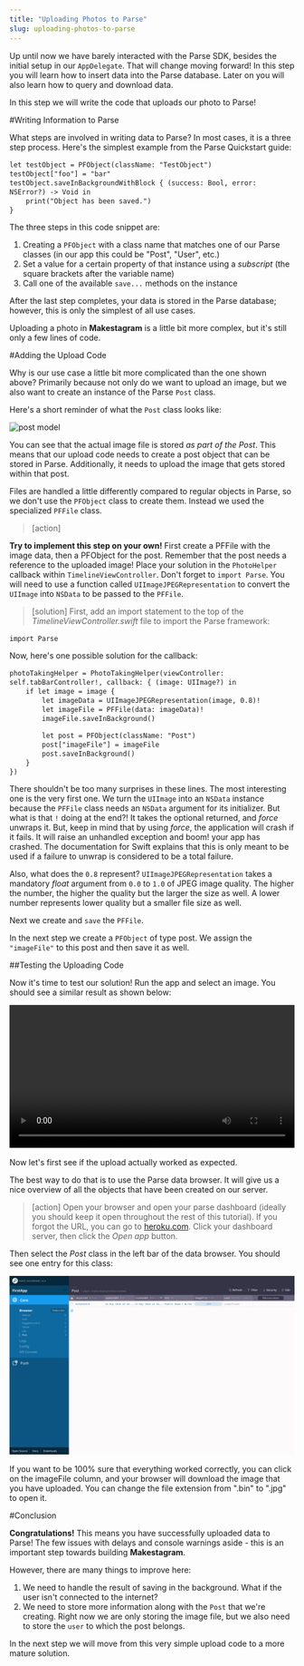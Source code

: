```yaml
---
title: "Uploading Photos to Parse"
slug: uploading-photos-to-parse
---
```


Up until now we have barely interacted with the Parse SDK, besides the initial setup in our `AppDelegate`. That will change moving forward! In this step you will learn how to insert data into the Parse database. Later on you will also learn how to query and download data.

In this step we will write the code that uploads our photo to Parse!

#Writing Information to Parse

What steps are involved in writing data to Parse? In most cases, it is a three step process. Here's the simplest example from the Parse Quickstart guide:

    let testObject = PFObject(className: "TestObject")
    testObject["foo"] = "bar"
    testObject.saveInBackgroundWithBlock { (success: Bool, error: NSError?) -> Void in
        print("Object has been saved.")
    }

The three steps in this code snippet are:

1. Creating a `PFObject` with a class name that matches one of our Parse classes (in our app this could be "Post", "User", etc.)
2. Set a value for a certain property of that instance using a *subscript* (the square brackets after the variable name)
3. Call one of the available `save...` methods on the instance

After the last step completes, your data is stored in the Parse database; however, this is only the simplest of all use cases.

Uploading a photo in **Makestagram** is a little bit more complex, but it's still only a few lines of code.

#Adding the Upload Code

Why is our use case a little bit more complicated than the one shown above? Primarily because not only do we want to upload an image, but we also want to create an instance of the Parse `Post` class.

Here's a short reminder of what the `Post` class looks like:

![post model](post_model.png)

You can see that the actual image file is stored _as part of the Post_. This means that our upload code needs to create a post object that can be stored in Parse. Additionally, it needs to upload the image that gets stored within that post.

Files are handled a little differently compared to regular objects in Parse, so we don't use the `PFObject` class to create them. Instead we used the specialized `PFFile` class.

> [action]
> 
**Try to implement this step on your own!** First create a PFFile with the image data, then a PFObject for the post. Remember that the post needs a reference to the uploaded image! Place your solution in the `PhotoHelper` callback within `TimelineViewController`. Don't forget to `import Parse`. You will need to use a function called `UIImageJPEGRepresentation` to convert the `UIImage` into `NSData` to be passed to the `PFFile`.

<!-- html comment to break boxes -->

> [solution]
First, add an import statement to the top of the *TimelineViewController.swift* file to import the Parse framework:
>
    import Parse
>
Now, here's one possible solution for the callback:
>
    photoTakingHelper = PhotoTakingHelper(viewController: self.tabBarController!, callback: { (image: UIImage?) in
        if let image = image {
            let imageData = UIImageJPEGRepresentation(image, 0.8)!
            let imageFile = PFFile(data: imageData)!
            imageFile.saveInBackground()
>
            let post = PFObject(className: "Post")
            post["imageFile"] = imageFile
            post.saveInBackground()
        }
    })

There shouldn't be too many surprises in these lines. The most interesting one is the very first one. We turn the `UIImage` into an `NSData` instance because the `PFFile` class needs an `NSData` argument for its initializer. But what is that `!` doing at the end?!  It takes the optional returned, and _force_ unwraps it. But, keep in mind that by using _force_, the application will crash if it fails. It will raise an unhandled exception and boom! your app has crashed. The documentation for Swift explains that this is only meant to be used if a failure to unwrap is considered to be a total failure.

Also, what does the `0.8` represent? `UIImageJPEGRepresentation` takes a mandatory _float_ argument from `0.0` to `1.0`	 of JPEG image quality. The higher the number, the higher the quality but the larger the size as well. A lower number represents lower quality but a smaller file size as well.

Next we create and `save` the `PFFile`.

In the next step we create a `PFObject` of type post. We assign the `"imageFile"` to this post and then save it as well.

##Testing the Uploading Code

Now it's time to test our solution! Run the app and select an image. You should see a similar result as shown below:

<video width="100%" controls>
  <source src="https://s3.amazonaws.com/mgwu-misc/SA2015/PhotoUpload_Working_small.mov" type="video/mp4">
</video>

Now let's first see if the upload actually worked as expected.

The best way to do that is to use the Parse data browser. It will give us a nice overview of all the objects that have been created on our server.

> [action]
Open your browser and open your parse dashboard (ideally you should keep it open throughout the rest of this tutorial). If you forgot the URL, you can go to [heroku.com](https://www.heroku.com/). Click your dashboard server, then click the *Open app* button.

Then select the _Post_ class in the left bar of the data browser. You should see one entry for this class:

![One row for the uploaded image in Post class](uploaded_post.png)

If you want to be 100% sure that everything worked correctly, you can click on the imageFile column, and your browser will download the image that you have uploaded. You can change the file extension from ".bin" to ".jpg" to open it.

#Conclusion

**Congratulations!** This means you have successfully uploaded data to Parse! The few issues with delays and console warnings aside - this is an important step towards building **Makestagram**.

However, there are many things to improve here:

1. We need to handle the result of saving in the background. What if the user isn't connected to the internet?
2. We need to store more information along with the `Post` that we're creating. Right now we are only storing the image file, but we also need to store the `user` to which the post belongs.

In the next step we will move from this very simple upload code to a more mature solution.
